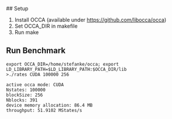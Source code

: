 ## Setup
1) Install OCCA (available under https://github.com/libocca/occa)
2) Set OCCA_DIR in makefile
3) Run make

## Run Benchmark
```
export OCCA_DIR=/home/stefanke/occa; export LD_LIBRARY_PATH=$LD_LIBRARY_PATH:$OCCA_DIR/lib
>./rates CUDA 100000 256

active occa mode: CUDA
Nstates: 100000
blockSize: 256
Nblocks: 391
device memory allocation: 86.4 MB
throughput: 51.9102 MStates/s
```
